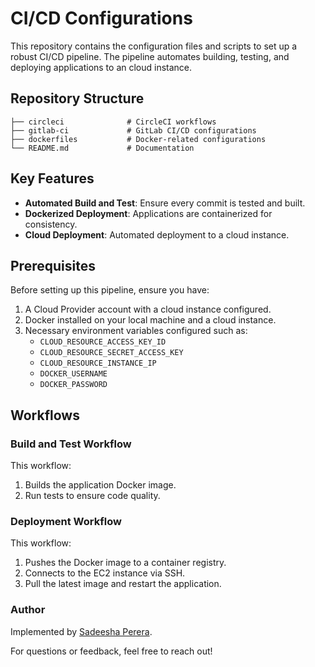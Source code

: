 # CI/CD Configurations

This repository contains the configuration files and scripts to set up a robust CI/CD pipeline. The pipeline automates building, testing, and deploying applications to an cloud instance.

## Repository Structure

```
├── circleci              # CircleCI workflows
├── gitlab-ci             # GitLab CI/CD configurations
├── dockerfiles           # Docker-related configurations
└── README.md             # Documentation
```

## Key Features

- **Automated Build and Test**: Ensure every commit is tested and built.
- **Dockerized Deployment**: Applications are containerized for consistency.
- **Cloud Deployment**: Automated deployment to a cloud instance.

## Prerequisites

Before setting up this pipeline, ensure you have:

1. A Cloud Provider account with a cloud instance configured.
2. Docker installed on your local machine and a cloud instance.
3. Necessary environment variables configured such as:
   - `CLOUD_RESOURCE_ACCESS_KEY_ID`
   - `CLOUD_RESOURCE_SECRET_ACCESS_KEY`
   - `CLOUD_RESOURCE_INSTANCE_IP`
   - `DOCKER_USERNAME`
   - `DOCKER_PASSWORD`

## Workflows

### Build and Test Workflow

This workflow:

1. Builds the application Docker image.
2. Run tests to ensure code quality.

### Deployment Workflow

This workflow:

1. Pushes the Docker image to a container registry.
2. Connects to the EC2 instance via SSH.
3. Pull the latest image and restart the application.

### Author

Implemented by [Sadeesha Perera](https://github.com/SadeeshaPerera).

For questions or feedback, feel free to reach out!
